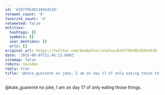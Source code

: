 ```yaml
---
id: '629770548210454528'
retweet_count: '0'
favorite_count: '4'
retweeted: false
entities:
  hashtags: []
  symbols: []
  user_mentions: []
  urls: []
original_url: https://twitter.com/benbalter/status/629770548210454528
date: '2015-08-07T21:46:13.000Z'
sitemap: false
robots: noindex
reply: true
title: '@kate_guarente no joke, I am on day 17 of only eating those things.'
---
```


@kate_guarente no joke, I am on day 17 of only eating those things.